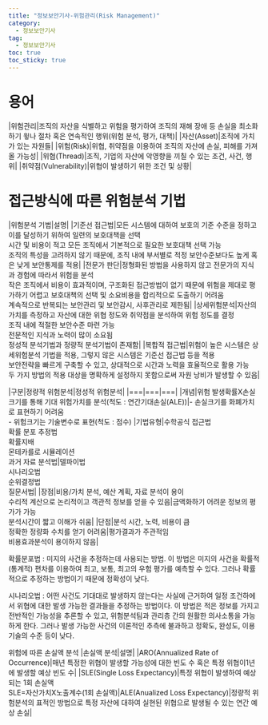 ```yaml
---
title: "정보보안기사-위험관리(Risk Management)"
category:
  - 정보보안기사
tag:
  - 정보보안기사
toc: true
toc_sticky: true
---
```


# 용어

|위험관리|조직의 자산을 식별하고 위험을 평가하여 조직의 재해 장애 등 손실을 최소화하기 윟나 절차 혹은 연속적인 행위(위험 분석, 평가, 대책)|
|자산(Asset)|조직에 가치가 있는 자원들|
|위험(Risk)|위협, 취약점을 이용하여 조직의 자산에 손실, 피해를 가져올 가능성|
|위협(Thread)|조직, 기업의 자산에 악영향을 끼칠 수 있는 조건, 사건, 행위|
|취약점(Vulnerability)|위협이 발생하기 위한 조건 및 상황|

# 접근방식에 따른 위험분석 기법

|위험분석 기법|설명|
|기준선 접근법|모든 시스템에 대하여 보호의 기준 수준을 정하고 이를 달성하기 위하여 일련의 보호대책을 선택<br>시간 및 비용이 적고 모든 조직에서 기본적으로 필요한 보호대책 선택 가능<br>조직의 특성을 고려하지 않기 때문에, 조직 내에 부서별로 적정 보안수준보다도 높게 혹은 낮게 보안통제를 적용|
|전문가 판단|정형화된 방법을 사용하지 않고 전문가의 지식과 경험에 따라서 위험을 분석<br>작은 조직에서 비용이 효과적이며, 구조화된 접근방법이 없기 때문에 위험을 제대로 평가하기 어렵고 보호대책의 선택 및 소요비용을 합리적으로 도출하기 어려움<br>계속적으로 반복되는 보안관리 및 보안감시, 사후관리로 제한됨|
|상세위험분석|자산의 가치를 측정하고 자산에 대한 위협 정도와 취약점을 분석하여 위험 정도를 결정<br>조직 내에 적절한 보안수준 마련 가능<br>전문적인 지식과 노력이 많이 소요됨<br>정성적 분석기법과 정량적 분석기법이 존재함|
|복합적 접근법|위험이 높은 시스템은 상세위험분석 기법을 적용, 그렇지 않은 시스템은 기준선 접근법 등을 적용<br>보안전략을 빠르게 구축할 수 있고, 상대적으로 시간과 노력을 효율적으로 활용 가능<br>두 가지 방법의 적용 대상을 명확하게 설정하지 못함으로써 자원 낭비가 발생할 수 있음|

|구분|정량적 위험분석|정성적 위험분석|
|===|===|===|
|개념|위험 발생확률X손실크기를 통해 기대 위험가치를 분석(척도 : 연간기대손실(ALE))|- 손실크기를 화폐가치로 표현하기 어려움<br>- 위험크기는 기술변수로 표현(척도 : 점수)
|기법유형|수학공식 접근법<br>확률 분포 추정법<br>확률지배<br>몬테카를로 시뮬레이션<br>과거 자료 분석법|델파이법<br>시나리오법<br>순위결정법<br>질문서법|
|장점|비용/가치 분석, 예산 계획, 자료 분석이 용이<br>수리적 계산으로 논리적이고 객관적 정보를 얻을 수 있음|금액화하기 어려운 정보의 평가가 가능<br>분석시간이 짧고 이해가 쉬움|
|단점|분석 시간, 노력, 비용이 큼<br>정확한 정량화 수치를 얻기 어려움|평가결과가 주관적임<br>비용효과분석이 용이하지 않음|

확률분포법 : 미지의 사건을 추정하는데 사용되는 방법. 이 방법은 미지의 사건을 확률적(통계적) 편차를 이용하여 최고, 보통, 최고의 우험 평가를 예측할 수 있다. 그러나 확률적으로 추정하는 방법이기 때문에 정확성이 낮다.

시나리오법 : 어떤 사건도 기대대로 발생하지 않는다는 사실에 근거하여 일정 조건하에서 위협에 대한 발생 가능한 결과들을 추정하는 방법이다. 이 방법은 적은 정보를 가지고 전반적인 가능성을 추론할 수 있고, 위험분석팀과 관리층 간의 원활한 의사소통을 가능하게 한다. 그러나 발생 가능한 사건의 이론적인 추측에 불과하고 정확도, 완성도, 이용기술의 수준 등이 낮다.<br>

위험에 따른 손실액 분석
|손실액 분석|설명|
|ARO(Annualized Rate of Occurrence)|매년 특정한 위협이 발생할 가능성에 대한 빈도 수 혹은 특정 위협이1년에 발생할 예상 빈도 수|
|SLE(Single Loss Expectancy)|특정 위협이 발생하여 예상되는 1회 손실액<br>SLE=자산가치X노출계수(1회 손실액)|ALE(Anualized Loss Expectancy)|정량적 위험분석의 표적인 방법으로 특정 자산에 대하여 실현된 위협으로 발생될 수 있는 연간 예상 손실|



















